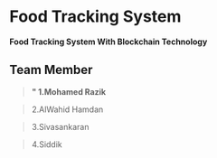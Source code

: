 # Food Tracking System

**Food Tracking System With Blockchain Technology** 

## Team Member

>**" 1.Mohamed Razik**

> 2.AlWahid Hamdan

> 3.Sivasankaran

> 4.Siddik

